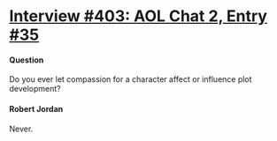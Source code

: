# [Interview #403: AOL Chat 2, Entry #35](https://www.theoryland.com/intvmain.php?i=403#35)

#### Question

Do you ever let compassion for a character affect or influence plot development?

#### Robert Jordan

Never.

